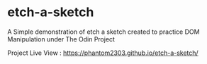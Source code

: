 # etch-a-sketch
A Simple demonstration of etch a sketch created to practice DOM Manipulation under The Odin Project

Project Live View : https://phantom2303.github.io/etch-a-sketch/
